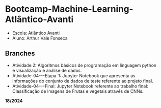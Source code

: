 # Bootcamp-Machine-Learning-Atlântico-Avanti

*   Escola: Atlântico Avanti
*   Aluno: Arthur Vale Fonseca

## Branches
* Atividade 2: Algoritmos básicos de programação em linguagem python e visualização e análise de dados.
* Atividade-04---Etapa-1: Jupyter Notebook que apresenta as informações do conjunto de dados de teste referente ao projeto final.
* Atividade-04---Final: Jupyter Notebook referente ao trabalho final: Classificação de Imagens de Frutas e vegetais através de CNNs.


**18/2024**
